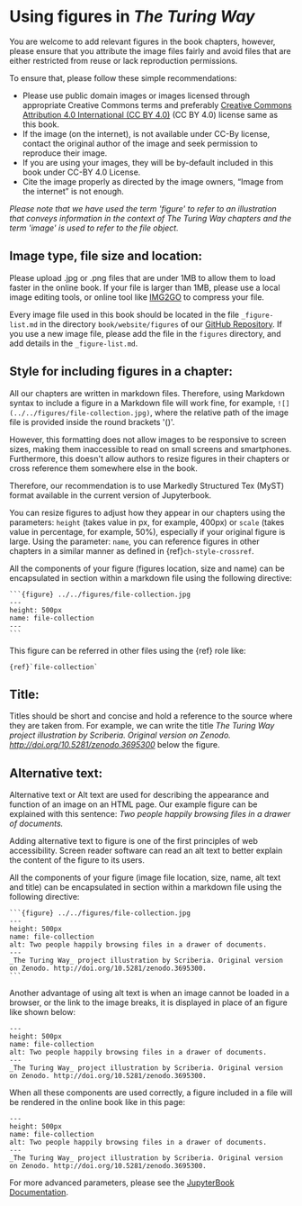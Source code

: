 # Using figures in _The Turing Way_

You are welcome to add relevant figures in the book chapters, however, please ensure that you attribute the image files fairly and avoid files that are either restricted from reuse or lack reproduction permissions.

To ensure that, please follow these simple recommendations:

- Please use public domain images or images licensed through appropriate Creative Commons terms and preferably [Creative Commons Attribution 4.0 International (CC BY 4.0)](https://creativecommons.org/licenses/by/4.0/deed.ast) (CC BY 4.0) license same as this book.
- If the image (on the internet), is not available under CC-By license, contact the original author of the image and seek permission to reproduce their image.
- If you are using your images, they will be by-default included in this book under CC-BY 4.0 License.
- Cite the image properly as directed by the image owners, “Image from the internet” is not enough.

*Please note that we have used the term 'figure' to refer to an illustration that conveys information in the context of _The Turing Way_ chapters and the term 'image' is used to refer to the file object.*

## Image type, file size and location:

Please upload .jpg or .png files that are under 1MB to allow them to load faster in the online book.
If your file is larger than 1MB, please use a local image editing tools, or online tool like [IMG2GO](https://www.img2go.com/compress-image) to compress your file.

Every image file used in this book should be located in the file `_figure-list.md` in the directory `book/website/figures` of our [GitHub Repository](https://github.com/alan-turing-institute/the-turing-way/tree/master/book/website/figures).
If you use a new image file, please add the file in the `figures` directory, and add details in the `_figure-list.md`.

## Style for including figures in a chapter:

All our chapters are written in markdown files.
Therefore, using Markdown syntax to include a figure in a Markdown file will work fine, for example, `![](../../figures/file-collection.jpg)`, where the relative path of the image file is provided inside the round brackets '()'.

However, this formatting does not allow images to be responsive to screen sizes, making them inaccessible to read on small screens and smartphones.
Furthermore, this doesn't allow authors to resize figures in their chapters or cross reference them somewhere else in the book.

Therefore, our recommendation is to use Markedly Structured Tex (MyST) format available in the current version of Jupyterbook.

You can resize figures to adjust how they appear in our chapters using the parameters: `height` (takes value in px, for example, 400px) or `scale` (takes value in percentage, for example, 50%), especially if your original figure is large.
Using the parameter: `name`, you can reference figures in other chapters in a similar manner as defined in {ref}`ch-style-crossref`.

All the components of your figure (figures location, size and name) can be encapsulated in section within a markdown file using the following directive:

````
```{figure} ../../figures/file-collection.jpg
---
height: 500px
name: file-collection
---
```
````

This figure can be referred in other files using the {ref} role like:

```
{ref}`file-collection`
```

## Title:

Titles should be short and concise and hold a reference to the source where they are taken from.
For example, we can write the title *_The Turing Way_ project illustration by Scriberia. Original version on Zenodo. http://doi.org/10.5281/zenodo.3695300* below the figure.

## Alternative text:

Alternative text or Alt text are used for describing the appearance and function of an image on an HTML page.
Our example figure can be explained with this sentence: *Two people happily browsing files in a drawer of documents.*

Adding alternative text to figure is one of the first principles of web accessibility.
Screen reader software can read an alt text to better explain the content of the figure to its users.

All the components of your figure (image file location, size, name, alt text and title) can be encapsulated in section within a markdown file using the following directive:

````
```{figure} ../../figures/file-collection.jpg
---
height: 500px
name: file-collection
alt: Two people happily browsing files in a drawer of documents.
---
_The Turing Way_ project illustration by Scriberia. Original version on Zenodo. http://doi.org/10.5281/zenodo.3695300.
```
````

Another advantage of using alt text is when an image cannot be loaded in a browser, or the link to the image breaks, it is displayed in place of an figure like shown below:

```{figure} ../figures/file-collection.jpg
---
height: 500px
name: file-collection
alt: Two people happily browsing files in a drawer of documents.
---
_The Turing Way_ project illustration by Scriberia. Original version on Zenodo. http://doi.org/10.5281/zenodo.3695300.
```

When all these components are used correctly, a figure included in a file will be rendered in the online book like in this page:

```{figure} ../../figures/file-collection.jpg
---
height: 500px
name: file-collection
alt: Two people happily browsing files in a drawer of documents.
---
_The Turing Way_ project illustration by Scriberia. Original version on Zenodo. http://doi.org/10.5281/zenodo.3695300.
```

For more advanced parameters, please see the [JupyterBook Documentation](https://jupyterbook.org/content/figures.html).
